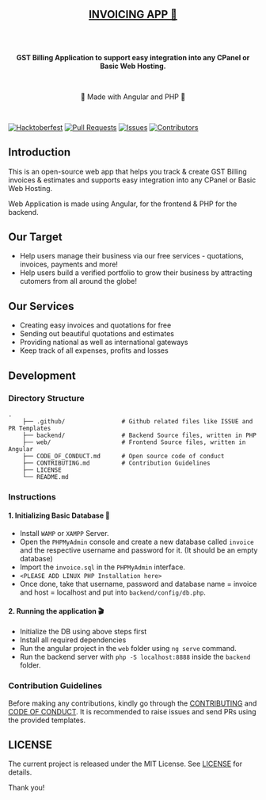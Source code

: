 <p align="center">
  <a href="https://github.com/skubotics/Invoice-App" target="_blank"><h2 align="center">INVOICING APP 🧾 </h2></a>
    <br />
    <br />
    <p align="center"><strong>GST Billing Application to support easy integration into any CPanel or Basic Web Hosting.</strong></p>
    <br />
    <p align="center">🌺 Made with Angular and PHP 🌺</p>
    <br />
</p>

[![Hacktoberfest](https://img.shields.io/badge/Hacktoberfest-Friendly-blueviolet?style=for-the-badge)](CONTRIBUTING.md)
[![Pull Requests](https://img.shields.io/github/issues-pr/skubotics/Invoice-App?label=Pull%20Requests&style=for-the-badge)](https://github.com/skubotics/Invoice-App/pulls)
[![Issues](https://img.shields.io/github/issues/skubotics/Invoice-App?color=db0000&label=Issues&style=for-the-badge)](https://github.com/skubotics/Invoice-App/issues)
[![Contributors](https://img.shields.io/github/contributors/skubotics/Invoice-App?color=yellow&style=for-the-badge)](https://github.com/skubotics/Invoice-App/graphs/contributors)

## Introduction
This is an open-source web app that helps you track & create GST Billing invoices & estimates and supports easy integration into any CPanel or Basic Web Hosting.

Web Application is made using Angular, for the frontend & PHP for the backend.

## Our Target
- Help users manage their business via our free services - quotations, invoices, payments and more!
- Help users build a verified portfolio to grow their business by attracting cutomers from all around the globe!

## Our Services
- Creating easy invoices and quotations for free
- Sending out beautiful quotations and estimates
- Providing national as well as international gateways
- Keep track of all expenses, profits and losses

## Development
### Directory Structure
```
.
    ├── .github/                # Github related files like ISSUE and PR Templates
    ├── backend/                # Backend Source files, written in PHP
    ├── web/                    # Frontend Source files, written in Angular
    ├── CODE_OF_CONDUCT.md      # Open source code of conduct
    ├── CONTRIBUTING.md         # Contribution Guidelines
    ├── LICENSE   
    └── README.md
```

### Instructions
#### 1. Initializing Basic Database :open_file_folder:
- Install `WAMP` or `XAMPP` Server. 
- Open the `PHPMyAdmin` console and create a new database called `invoice` and the respective username and password for it. (It should be an empty database)
- Import the ``invoice.sql`` in the `PHPMyAdmin` interface.
- `<PLEASE ADD LINUX PHP Installation here>`
- Once done, take that username, password and database name = invoice and host = localhost and put into ``backend/config/db.php``.

#### 2. Running the application :clapper:
- Initialize the DB using above steps first
- Install all required dependencies
- Run the angular project in the ``web`` folder using ``ng serve`` command.
- Run the backend server with ``php -S localhost:8888`` inside the ``backend`` folder.

### Contribution Guidelines
Before making any contributions, kindly go through the [CONTRIBUTING](https://github.com/skubotics/Invoice-App/blob/master/CONTRIBUTING.md) and [CODE OF CONDUCT](https://github.com/skubotics/Invoice-App/blob/master/CODE_OF_CONDUCT.md).
It is recommended to raise issues and send PRs using the provided templates.

## LICENSE
The current project is released under the MIT License. See [LICENSE](https://github.com/skubotics/Invoice-App/blob/master/LICENSE) for details.

Thank you!

